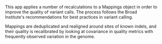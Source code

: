 This app applies a number of recalculations to a Mappings object in order to
improve the quality of variant calls. The process follows the Broad Institute's
recommendations for best practices in variant calling.

Mappings are deduplicated and realigned around sites of known indels, and their
quality is recalibrated by looking at covariance in quality metrics with
frequently observed variation in the genome.
